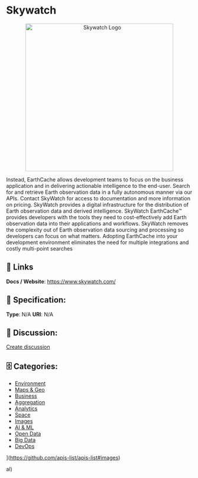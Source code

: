 # Skywatch
<p align="center">
    <img width="400" src="https://raw.githubusercontent.com/apis-list/apis-list/main/apis/skywatch/logo_256x256.png" alt="Skywatch Logo"/>
</p>

Instead, EarthCache allows development teams to focus on the business application and in delivering actionable intelligence to the end-user. Search for and retrieve Earth observation data in a fully autonomous manner via our APIs. Contact SkyWatch for access to documentation and more information on pricing.  SkyWatch provides a digital infrastructure for the distribution of Earth observation data and derived intelligence. SkyWatch EarthCache™ provides developers with the tools they need to cost-effectively add Earth observation data into their applications and workflows. SkyWatch removes the complexity out of Earth observation data sourcing and processing so developers can focus on what matters. Adopting EarthCache into your development environment eliminates the need for multiple integrations and costly multi-point searches

##  🔗 Links
**Docs / Website**: https://www.skywatch.com/

## 🧬 Specification:
**Type**: N/A
**URI**: N/A

## 💬 Discussion:
[Create discussion](https://github.com/apis-list/apis-list/discussions/new)

## 🗄️ Categories:
- [Environment](https://github.com/apis-list/apis-list#environment)
- [Maps & Geo](https://github.com/apis-list/apis-list#maps-and-geo)
- [Business](https://github.com/apis-list/apis-list#business)
- [Aggregation](https://github.com/apis-list/apis-list#aggregation)
- [Analytics](https://github.com/apis-list/apis-list#analytics)
- [Space](https://github.com/apis-list/apis-list#space)
- [Images](https://github.com/apis-list/apis-list#images)
- [AI & ML](https://github.com/apis-list/apis-list#ai-and-ml)
- [Open Data](https://github.com/apis-list/apis-list#open-data)
- [Big Data](https://github.com/apis-list/apis-list#big-data)
- [DevOps](https://github.com/apis-list/apis-list#devops)







](https://github.com/apis-list/apis-list#images)



al)



